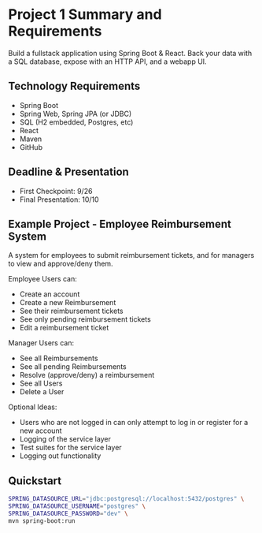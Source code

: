 # Project 1 Summary and Requirements

Build a fullstack application using Spring Boot & React. Back your data with a SQL database, expose with an HTTP API, and a webapp UI.

## Technology Requirements

- Spring Boot
- Spring Web, Spring JPA (or JDBC)
- SQL (H2 embedded, Postgres, etc)
- React
- Maven
- GitHub

## Deadline & Presentation

- First Checkpoint: 9/26
- Final Presentation: 10/10

## Example Project - Employee Reimbursement System

A system for employees to submit reimbursement tickets, and for managers to view and approve/deny them.

Employee Users can:

- Create an account
- Create a new Reimbursement
- See their reimbursement tickets
- See only pending reimbursement tickets
- Edit a reimbursement ticket

Manager Users can:

- See all Reimbursements
- See all pending Reimbursements
- Resolve (approve/deny) a reimbursement
- See all Users
- Delete a User

Optional Ideas:

- Users who are not logged in can only attempt to log in or register for a new account
- Logging of the service layer
- Test suites for the service layer
- Logging out functionality

## Quickstart

```bash
SPRING_DATASOURCE_URL="jdbc:postgresql://localhost:5432/postgres" \
SPRING_DATASOURCE_USERNAME="postgres" \
SPRING_DATASOURCE_PASSWORD="dev" \
mvn spring-boot:run
```
